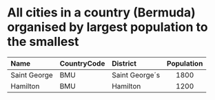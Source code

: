 # All cities in a country (Bermuda) organised by largest population to the smallest

| Name | CountryCode | District | Population |
| :--- | :--- | :--- | :---: |
|Saint George|BMU|Saint George´s|1800|
|Hamilton|BMU|Hamilton|1200|
